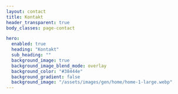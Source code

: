 ```yaml
---
layout: contact
title: Kontakt
header_transparent: true
body_classes: page-contact

hero:
  enabled: true
  heading: "Kontakt"
  sub_heading: ""
  background_image: true
  background_image_blend_mode: overlay
  background_color: "#38444e"
  background_gradient: false
  background_image: "/assets/images/gen/home/home-1-large.webp"
---
```



